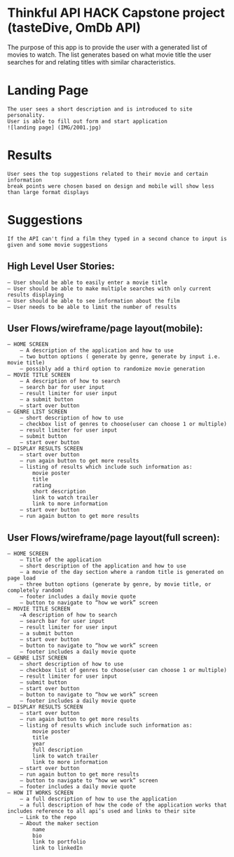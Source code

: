 # Thinkful API HACK Capstone project (tasteDive, OmDb API)

The purpose of this app is to provide the user with a generated list of movies to watch. The list generates based on 
		what movie title the user searches for and relating titles with similar characteristics.

# Landing Page
	The user sees a short description and is introduced to site personality. 
	User is able to fill out form and start application
	![landing page] (IMG/2001.jpg)

# Results
	User sees the top suggestions related to their movie and certain information 
	break points were chosen based on design and mobile will show less than large format displays

# Suggestions
	If the API can't find a film they typed in a second chance to input is given and some movie suggestions 

 
    
## High Level User Stories:
	— User should be able to easily enter a movie title
	— User should be able to make multiple searches with only current results displaying
	— User should be able to see information about the film
	— User needs to be able to limit the number of results
  
  
  ## User Flows/wireframe/page layout(mobile):
	— HOME SCREEN
		— A description of the application and how to use
		— two button options ( generate by genre, generate by input i.e. movie title)
		— possibly add a third option to randomize movie generation
	— MOVIE TITLE SCREEN
		— A description of how to search
		— search bar for user input
		— result limiter for user input
		— a submit button
		— start over button
	— GENRE LIST SCREEN
		— short description of how to use
		— checkbox list of genres to choose(user can choose 1 or multiple)
		— result limiter for user input
		— submit button
		— start over button
	— DISPLAY RESULTS SCREEN
		— start over button 
		— run again button to get more results
		— listing of results which include such information as:
			movie poster
			title
			rating
			short description
			link to watch trailer
			link to more information
		— start over button
		— run again button to get more results


## User Flows/wireframe/page layout(full screen):
	— HOME SCREEN
		— Title of the application
		— short description of the application and how to use
		— a movie of the day section where a random title is generated on page load 
		— three button options (generate by genre, by movie title, or completely random)
		— footer includes a daily movie quote
		— button to navigate to “how we work” screen
	— MOVIE TITLE SCREEN
		—A description of how to search
		— search bar for user input
		— result limiter for user input
		— a submit button
		— start over button
		— button to navigate to “how we work” screen
		— footer includes a daily movie quote
	— GENRE LIST SCREEN
		— short description of how to use
		— checkbox list of genres to choose(user can choose 1 or multiple)
		— result limiter for user input
		— submit button
		— start over button
		— button to navigate to “how we work” screen
		— footer includes a daily movie quote
	— DISPLAY RESULTS SCREEN
		— start over button 
		— run again button to get more results
		— listing of results which include such information as:
			movie poster
			title
			year
			full description
			link to watch trailer
			link to more information
		— start over button
		— run again button to get more results
		— button to navigate to “how we work” screen
		— footer includes a daily movie quote
	— HOW IT WORKS SCREEN
		— a full description of how to use the application
		— a full description of how the code of the application works that includes reference to all api’s used and links to their site
		— Link to the repo
		— About the maker section
			name
			bio
			link to portfolio
			link to linkedIn
